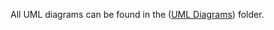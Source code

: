 All UML diagrams can be found in the ([UML Diagrams](https://github.com/2541773-wits/Cryptid-Web-App/blob/e7229fe7328568354bbfe0c74e9052bc5d19cdb6/Documentation/All%20UML%20Diagrams)) folder.
